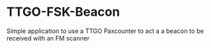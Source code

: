 # TTGO-FSK-Beacon
Simple application to use a TTGO Paxcounter to act a a beacon to be received with an FM scanner
